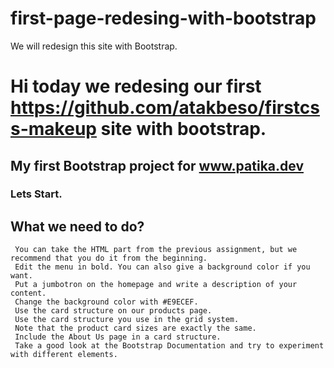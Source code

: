 # first-page-redesing-with-bootstrap
We will redesign this site with Bootstrap.


# Hi today we redesing our first https://github.com/atakbeso/firstcss-makeup site with bootstrap.
## My first Bootstrap project for www.patika.dev

### Lets Start.

## What we need to do?

    

     You can take the HTML part from the previous assignment, but we recommend that you do it from the beginning.
     Edit the menu in bold. You can also give a background color if you want.
     Put a jumbotron on the homepage and write a description of your content.
     Change the background color with #E9ECEF.
     Use the card structure on our products page.
     Use the card structure you use in the grid system.
     Note that the product card sizes are exactly the same.
     Include the About Us page in a card structure.
     Take a good look at the Bootstrap Documentation and try to experiment with different elements.